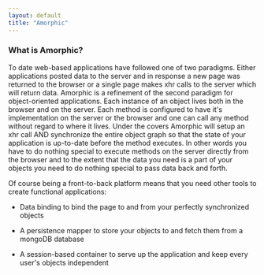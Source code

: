 ```yaml
---
layout: default
title: "Amorphic"
---
```


### What is Amorphic?

To date web-based applications have followed one of two paradigms.  Either applications posted data to the server 
and in response a new page was returned to the browser or a single page makes xhr calls to the server which will
return data.  Amorphic is a refinement of the second paradigm for object-oriented applications.
Each instance of an object lives both in the browser and on the server.  Each method is configured to have
it's implementation on the server or the browser and one can call any method without regard to where it lives. 
Under the covers Amorphic will setup an xhr call AND synchronize the entire object graph so that the state
of your application is up-to-date before the method executes.  In other words you have to do nothing special
to execute methods on the server directly from the browser and to the extent that the data you need is a
part of your objects you need to do nothing special to pass data back and forth.

Of course being a front-to-back platform means that you need other tools to create functional applications:

- Data binding to bind the page to and from your perfectly synchronized objects

- A persistence mapper to store your objects to and fetch them from a mongoDB database

- A session-based container to serve up the application and keep every user's objects independent